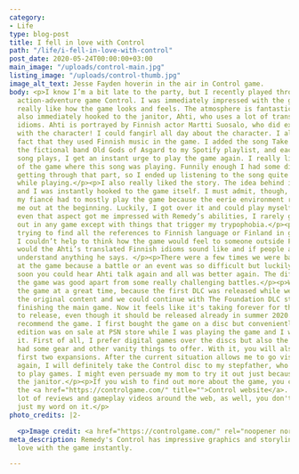 ```yaml
---
category:
- Life
type: blog-post
title: I fell in love with Control
path: "/life/i-fell-in-love-with-control"
post_date: 2020-05-24T00:00:00+03:00
main_image: "/uploads/control-main.jpg"
listing_image: "/uploads/control-thumb.jpg"
image_alt_text: Jesse Fayden hoverin in the air in Control game.
body: <p>I know I’m a bit late to the party, but I recently played through Remedy’s
  action-adventure game Control. I was immediately impressed with the graphics; I
  really like how the game looks and feels. The atmosphere is fantastic.</p><p>I was
  also immediately hooked to the janitor, Ahti, who uses a lot of translated Finnish
  idioms. Ahti is portrayed by Finnish actor Martti Suosalo, who did excellent work
  with the character! I could fangirl all day about the character. I also like the
  fact that they used Finnish music in the game. I added the song Take Control by
  the fictional band Old Gods of Asgard to my Spotify playlist, and each time the
  song plays, I get an instant urge to play the game again. I really liked the part
  of the game where this song was playing. Funnily enough I had some difficulties
  getting through that part, so I ended up listening to the song quite a few times
  while playing.</p><p>I also really liked the story. The idea behind it was great
  and I was instantly hooked to the game itself. I must admit, though, that at first
  my fiancé had to mostly play the game because the eerie environment really creeped
  me out at the beginning. Luckily, I got over it and could play myself as well. But
  even that aspect got me impressed with Remedy’s abilities, I rarely get creeped
  out in any game except with things that trigger my trypophobia.</p><p>I had a blast
  trying to find all the references to Finnish language or Finland in general and
  I couldn’t help to think how the game would feel to someone outside Finland. What
  would the Ahti’s translated Finnish idioms sound like and if people are able to
  understand anything he says. </p><p>There were a few times we were basically screaming
  at the game because a battle or an event was so difficult but luckily always quite
  soon you could hear Ahti talk again and all was better again. The difficulty of
  the game was good apart from some really challenging battles.</p><p>We started playing
  the game at a great time, because the first DLC was released while we were playing
  the original content and we could continue with The Foundation DLC straight after
  finishing the main game. Now it feels like it's taking forever for the second DLC
  to release, even though it should be released already in summer 2020.</p><p>I totally
  recommend the game. I first bought the game on a disc but conveniently the Deluxe
  edition was on sale at PSN store while I was playing the game and I wanted to buy
  it. First of all, I prefer digital games over the discs but also the Deluxe edition
  had some gear and other vanity things to offer. With it, you will also receive the
  first two expansions. After the current situation allows me to go visiting my parents
  again, I will definitely take the Control disc to my stepfather, who also loves
  to play games. I might even persuade my mom to try it out just because of Ahti,
  the janitor.</p><p>If you wish to find out more about the game, you can check out
  the <a href="https://controlgame.com/" title="">Control website</a>. There are a
  lot of reviews and gameplay videos around the web, as well, you don't have to take
  just my word on it.</p>
photo_credits: |2-

  <p>Image credit: <a href="https://controlgame.com/" rel="noopener noreferrer" target="_blank">Control website</a>.</p>
meta_description: Remedy's Control has impressive graphics and storyline. I fell in
  love with the game instantly.

---
```

